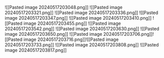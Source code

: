 ![[Pasted image 20240517203048.png]]
![[Pasted image 20240517203321.png]]
![[Pasted image 20240517203336.png]]
![[Pasted image 20240517203347.png]]
![[Pasted image 20240517203410.png]]
![[Pasted image 20240517203455.png]]
![[Pasted image 20240517203542.png]]
![[Pasted image 20240517203630.png]]
![[Pasted image 20240517203650.png]]
![[Pasted image 20240517203706.png]]![[Pasted image 20240517203716.png]]![[Pasted image 20240517203733.png]]
![[Pasted image 20240517203808.png]]
![[Pasted image 20240517203817.png]]

